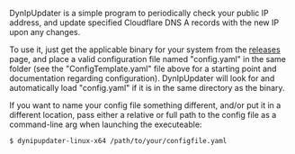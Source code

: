 DynIpUpdater is a simple program to periodically check your public IP address, and update specified Cloudflare DNS A records with the new IP upon any changes.

To use it, just get the applicable binary for your system from the [releases](https://github.com/lorendsnow/DynIpUpdater/releases) page, and place a valid configuration file named "config.yaml" in the same folder (see the "ConfigTemplate.yaml" file above for a starting point and documentation regarding configuration). DynIpUpdater will look for and automatically load "config.yaml" if it is in the same directory as the binary.

If you want to name your config file something different, and/or put it in a different location, pass either a relative or full path to the config file as a command-line arg when launching the executeable:
```
$ dynipupdater-linux-x64 /path/to/your/configfile.yaml
```
